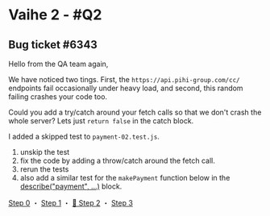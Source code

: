 # Vaihe 2 - #Q2

## Bug ticket #6343

Hello from the QA team again,

We have noticed two tings. First, the `https://api.pihi-group.com/cc/` endpoints fail occasionally under heavy load, and second, this random failing crashes your code too.

Could you add a try/catch around your fetch calls so that we don't crash the whole server? Lets just `return false` in the catch block.

I added a skipped test to `payment-02.test.js`.

1) unskip the test
2) fix the code by adding a throw/catch around the fetch call.
3) rerun the tests
4) also add a similar test for the `makePayment` function below in the [describe("payment", ...)](https://github.com/adl32x/assignment-test-1/blob/main/payment-02.test.js#L47) block. 

[Step 0](./ASSESSMENT.md) ・
[Step 1](./ASSESSMENT1.md) ・
[📖 Step 2](./ASSESSMENT2.md) ・
[Step 3](./ASSESSMENT3.md)
